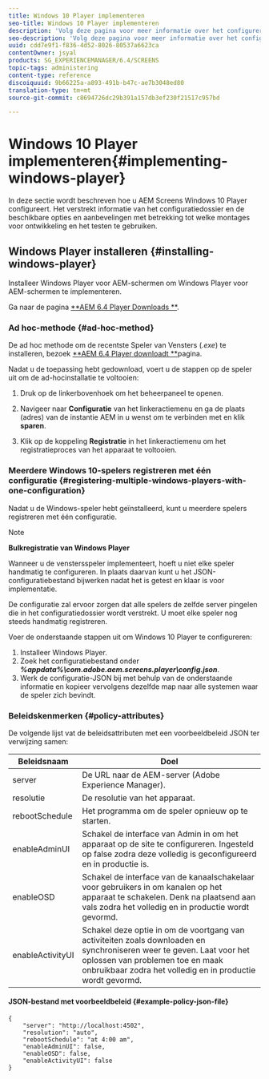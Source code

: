 ```yaml
---
title: Windows 10 Player implementeren
seo-title: Windows 10 Player implementeren
description: 'Volg deze pagina voor meer informatie over het configureren van AEM Screens Windows 10 player. '
seo-description: 'Volg deze pagina voor meer informatie over het configureren van AEM Screens Windows 10 player. '
uuid: cdd7e9f1-f836-4d52-8026-80537a6623ca
contentOwner: jsyal
products: SG_EXPERIENCEMANAGER/6.4/SCREENS
topic-tags: administering
content-type: reference
discoiquuid: 9b66225a-a893-491b-b47c-ae7b3048ed80
translation-type: tm+mt
source-git-commit: c8694726dc29b391a157db3ef230f21517c957bd

---
```



# Windows 10 Player implementeren{#implementing-windows-player}

In deze sectie wordt beschreven hoe u AEM Screens Windows 10 Player configureert. Het verstrekt informatie van het configuratiedossier en de beschikbare opties en aanbevelingen met betrekking tot welke montages voor ontwikkeling en het testen te gebruiken.

## Windows Player installeren {#installing-windows-player}

Installeer Windows Player voor AEM-schermen om Windows Player voor AEM-schermen te implementeren.

Ga naar de pagina [**AEM 6.4 Player Downloads **](https://download.macromedia.com/screens/).

### Ad hoc-methode {#ad-hoc-method}

De ad hoc methode om de recentste Speler van Vensters (*.exe*) te installeren, bezoek [**AEM 6.4 Player downloadt **](https://download.macromedia.com/screens/)pagina.

Nadat u de toepassing hebt gedownload, voert u de stappen op de speler uit om de ad-hocinstallatie te voltooien:

1. Druk op de linkerbovenhoek om het beheerpaneel te openen.
1. Navigeer naar **Configuratie** van het linkeractiemenu en ga de plaats (adres) van de instantie AEM in u wenst om te verbinden met en klik **sparen**.

1. Klik op de koppeling **Registratie** in het linkeractiemenu om het registratieproces van het apparaat te voltooien.

### Meerdere Windows 10-spelers registreren met één configuratie {#registering-multiple-windows-players-with-one-configuration}

Nadat u de Windows-speler hebt geïnstalleerd, kunt u meerdere spelers registreren met één configuratie.

>[!NOTE]
>
>**Bulkregistratie van Windows Player**
>
>Wanneer u de venstersspeler implementeert, hoeft u niet elke speler handmatig te configureren. In plaats daarvan kunt u het JSON-configuratiebestand bijwerken nadat het is getest en klaar is voor implementatie.
>
>De configuratie zal ervoor zorgen dat alle spelers de zelfde server pingelen die in het configuratiedossier wordt verstrekt. U moet elke speler nog steeds handmatig registreren.

Voer de onderstaande stappen uit om Windows 10 Player te configureren:

1. Installeer Windows Player.
1. Zoek het configuratiebestand onder ***%appdata%\com.adobe.aem.screens.player\config.json***.
1. Werk de configuratie-JSON bij met behulp van de onderstaande informatie en kopieer vervolgens dezelfde map naar alle systemen waar de speler zich bevindt.

### Beleidskenmerken {#policy-attributes}

De volgende lijst vat de beleidsattributen met een voorbeeldbeleid JSON ter verwijzing samen:

| **Beleidsnaam** | **Doel** |
|---|---|
| server | De URL naar de AEM-server (Adobe Experience Manager). |
| resolutie | De resolutie van het apparaat. |
| rebootSchedule | Het programma om de speler opnieuw op te starten. |
| enableAdminUI | Schakel de interface van Admin in om het apparaat op de site te configureren. Ingesteld op false zodra deze volledig is geconfigureerd en in productie is. |
| enableOSD | Schakel de interface van de kanaalschakelaar voor gebruikers in om kanalen op het apparaat te schakelen. Denk na plaatsend aan vals zodra het volledig en in productie wordt gevormd. |
| enableActivityUI | Schakel deze optie in om de voortgang van activiteiten zoals downloaden en synchroniseren weer te geven. Laat voor het oplossen van problemen toe en maak onbruikbaar zodra het volledig en in productie wordt gevormd. |

#### JSON-bestand met voorbeeldbeleid {#example-policy-json-file}

```
{
    "server": "http://localhost:4502",
    "resolution": "auto",
    "rebootSchedule": "at 4:00 am",
    "enableAdminUI": false,
    "enableOSD": false,
    "enableActivityUI": false
}
```

